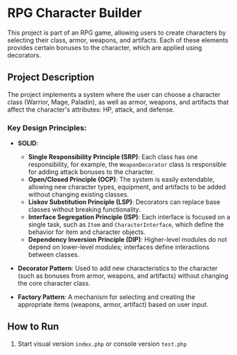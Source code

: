 # RPG Character Builder

This project is part of an RPG game, allowing users to create characters by selecting their class, armor, weapons, and artifacts. Each of these elements provides certain bonuses to the character, which are applied using decorators.

## Project Description

The project implements a system where the user can choose a character class (Warrior, Mage, Paladin), as well as armor, weapons, and artifacts that affect the character's attributes: HP, attack, and defense.

### Key Design Principles:

- **SOLID**:
    - **Single Responsibility Principle (SRP)**: Each class has one responsibility, for example, the `WeaponDecorator` class is responsible for adding attack bonuses to the character.
    - **Open/Closed Principle (OCP)**: The system is easily extendable, allowing new character types, equipment, and artifacts to be added without changing existing classes.
    - **Liskov Substitution Principle (LSP)**: Decorators can replace base classes without breaking functionality.
    - **Interface Segregation Principle (ISP)**: Each interface is focused on a single task, such as `Item` and `CharacterInterface`, which define the behavior for item and character objects.
    - **Dependency Inversion Principle (DIP)**: Higher-level modules do not depend on lower-level modules; interfaces define interactions between classes.

- **Decorator Pattern**: Used to add new characteristics to the character (such as bonuses from armor, weapons, and artifacts) without changing the core character class.
- **Factory Pattern**: A mechanism for selecting and creating the appropriate items (weapons, armor, artifact) based on user input.

## How to Run

1. Start visual version `index.php` or console version `test.php`